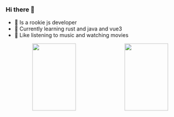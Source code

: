 ### Hi there 👋

- 🐰 Is a rookie js developer
- 🔭 Currently learning rust and java and vue3
- 🤪 Like listening to music and watching movies

<div align="center">
  <img height="180em" width="48%" src="https://github-readme-stats.vercel.app/api?username=baicie&show_icons=true&theme=vue&include_all_commits=true&count_private=true"/>
  <img height="180em" width="48%" src="https://github-readme-stats.vercel.app/api/top-langs/?username=baicie&layout=compact&langs_count=8&theme=vue"/>
</p>
